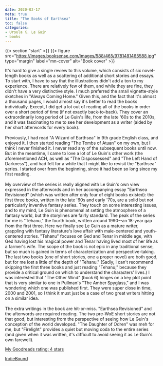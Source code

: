 ```yaml
---
date: 2020-02-17
meta: true
title: "The Books of Earthsea"
toc: false
categories:
- Ursula K. Le Guin
- books
---
```


{{< section "start" >}}
{{< figure src="https://images.booksense.com/images/588/465/9781481465588.jpg" type="margin" label="mn-cover" alt="Book cover" >}}

It's hard to give a single review to this volume, which consists of six novel-length books as well as a scattering of additional short stories and essays. To start with, I have to say that the illustrations didn't add a ton to my experience. There are relatively few of them, and while they are fine, they didn't have a very distinctive style. I much preferred the small vignette-style sketches in "Always Coming Home." Given this, and the fact that it's almost a thousand pages, I would almost say it's better to read the books individually. Except, I did get a lot out of reading all of the books in order over a short period of time (if not exactly back-to-back). They cover an extraordinarily long period of Le Guin's life, from the late '60s to the 2010s, and it was fascinating to me to see her development as a writer (aided by her short afterwords for every book). <br /><br />Previously, I had read "A Wizard of Earthsea" in 9th grade English class, and enjoyed it. I then started reading "The Tombs of Atuan" on my own, but I think I never finished it. I never read any of the subsequent books until now. But in the meantime, I came to love a lot of Le Guin's other work (the aforementioned ACH, as well as "The Dispossessed" and "The Left Hand of Darkness"), and had felt for a while that I might like to revisit the "Earthsea" series. I started over from the beginning, since it had been so long since my first reading.<br /><br />My overview of the series is really aligned with Le Guin's own view expressed in the afterwords and in her accompanying essay "Earthsea Revisioned" (which was written after only four of eight books existed): the first three books, written in the late '60s and early '70s, are a solid but not particularly inventive fantasy series. They touch on some interesting issues, and to my mind, Le Guin is phenomenal at setting the atmosphere of a fantasy world, but the storylines are fairly standard. The peak of the series for me is "Tehanu," the fourth book, written around 1990--an 18-year gap from the first three. Here we finally see Le Guin as a mature writer, grappling with fantasy literature's love affair with male-centered and youth-centered stories. "Tehanu" focuses on Ged and Tenar in middle age, with Ged having lost his magical power and Tenar having lived most of her life as a farmer's wife. The scope of the book is not epic in any traditional sense, but so much is gained in terms of characterization and perspective-taking. The last two books (one of short stories, one a proper novel) are both good, but for me lost a little of the depth of "Tehanu." (Sadly, I can't recommend skipping the first three books and just reading "Tehanu," because they provide a critical ground on which to understand the characters' lives.) I was interested that "The Other Wind" (book 6) hinges on a key plot point that is very similar to one in Pullman's "The Amber Spyglass," and I was wondering which one was published first. They were super close in time, 2000 and 2001, so I think it must just be a case of two great writers hitting on a similar idea.<br /><br />The extra writings in the book are hit-or-miss. "Earthsea Revisioned" and the afterwords are required reading. The two pre-WoE short stories are not that good, but interesting from the perspective of seeing how Le Guin's conception of the world developed. "The Daughter of Odren" was meh for me, but "Firelight" provides a quiet but moving coda to the entire series (and given when it was written, it's difficult to avoid seeing it as Le Guin's own farewell).

[My Goodreads rating: 4 stars](https://www.goodreads.com/review/show/3033228375)  

[IndieBound](https://www.indiebound.org/book/9781481465588)
